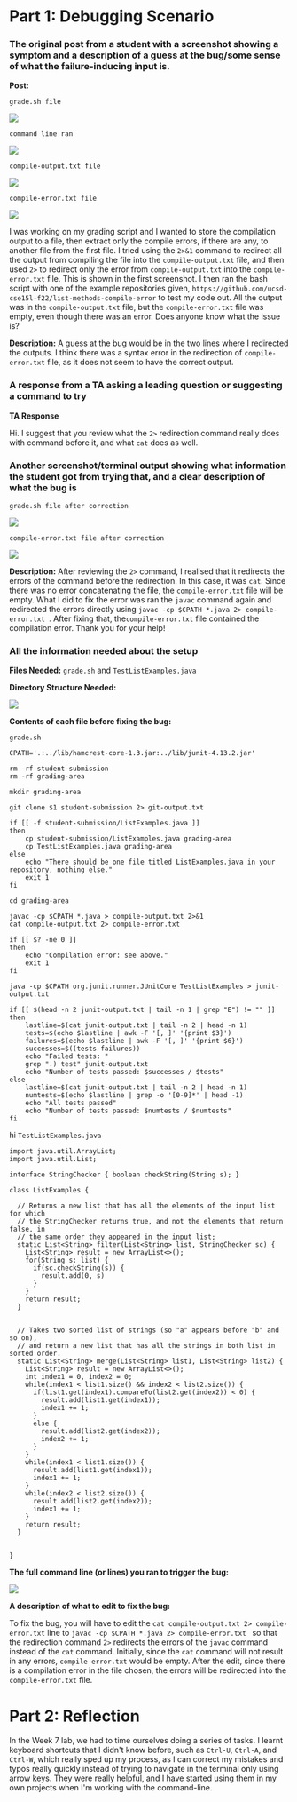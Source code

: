 # Part 1: Debugging Scenario
### The original post from a student with a screenshot showing a symptom and a description of a guess at the bug/some sense of what the failure-inducing input is.

**Post:**

```grade.sh file```

![](/Screenshots/bash_script.png)

```command line ran```

![](/Screenshots/command_line.png)

```compile-output.txt file```

![](/Screenshots/compile_output.png)

```compile-error.txt file```

![](/Screenshots/compile_error.png)

I was working on my grading script and I wanted to store the compilation output to a file, then extract only the compile errors, if there are any, to another file from the first file. I tried using the ```2>&1``` command to redirect all the output from compiling the file into the ```compile-output.txt``` file, and then used ```2>``` to redirect only the error from ```compile-output.txt``` into the ```compile-error.txt``` file. This is shown in the first screenshot. I then ran the bash script with one of the example repositories given, ```https://github.com/ucsd-cse15l-f22/list-methods-compile-error``` to test my code out. All the output was in the ```compile-output.txt``` file, but the ```compile-error.txt``` file was empty, even though there was an error. Does anyone know what the issue is?

**Description:**
A guess at the bug would be in the two lines where I redirected the outputs. I think there was a syntax error in the redirection of ```compile-error.txt``` file, as it does not seem to have the correct output.


### A response from a TA asking a leading question or suggesting a command to try

**TA Response**

Hi. I suggest that you review what the ```2>``` redirection command really does with command before it, and what ```cat``` does as well. 

### Another screenshot/terminal output showing what information the student got from trying that, and a clear description of what the bug is

```grade.sh file after correction```

![](/Screenshots/script_corrected.png)

```compile-error.txt file after correction```

![](/Screenshots/corrected_file.png)

**Description:**
After reviewing the ```2>``` command, I realised that it redirects the errors of the command before the redirection. In this case, it was ```cat```. Since there was no error concatenating the file, the ```compile-error.txt``` file will be empty. What I did to fix the error was ran the ```javac``` command again and redirected the errors directly using ```javac -cp $CPATH *.java 2> compile-error.txt ```. After fixing that, the```compile-error.txt``` file contained the compilation error. Thank you for your help!

### All the information needed about the setup

**Files Needed:**
```grade.sh``` and ```TestListExamples.java```

**Directory Structure Needed:**

![](/Screenshots/directory_structure.png)

**Contents of each file before fixing the bug:**

```grade.sh```

```
CPATH='.:../lib/hamcrest-core-1.3.jar:../lib/junit-4.13.2.jar'

rm -rf student-submission
rm -rf grading-area

mkdir grading-area

git clone $1 student-submission 2> git-output.txt

if [[ -f student-submission/ListExamples.java ]]
then 
    cp student-submission/ListExamples.java grading-area
    cp TestListExamples.java grading-area
else 
    echo "There should be one file titled ListExamples.java in your repository, nothing else."
    exit 1
fi

cd grading-area

javac -cp $CPATH *.java > compile-output.txt 2>&1
cat compile-output.txt 2> compile-error.txt 

if [[ $? -ne 0 ]]
then    
    echo "Compilation error: see above."
    exit 1
fi

java -cp $CPATH org.junit.runner.JUnitCore TestListExamples > junit-output.txt 

if [[ $(head -n 2 junit-output.txt | tail -n 1 | grep "E") != "" ]]
then
    lastline=$(cat junit-output.txt | tail -n 2 | head -n 1)
    tests=$(echo $lastline | awk -F '[, ]' '{print $3}')
    failures=$(echo $lastline | awk -F '[, ]' '{print $6}')
    successes=$((tests-failures))
    echo "Failed tests: "
    grep ".) test" junit-output.txt
    echo "Number of tests passed: $successes / $tests"
else
    lastline=$(cat junit-output.txt | tail -n 2 | head -n 1)
    numtests=$(echo $lastline | grep -o '[0-9]*' | head -1)
    echo "All tests passed"
    echo "Number of tests passed: $numtests / $numtests"
fi
```
hi
```TestListExamples.java```

```
import java.util.ArrayList;
import java.util.List;

interface StringChecker { boolean checkString(String s); }

class ListExamples {

  // Returns a new list that has all the elements of the input list for which
  // the StringChecker returns true, and not the elements that return false, in
  // the same order they appeared in the input list;
  static List<String> filter(List<String> list, StringChecker sc) {
    List<String> result = new ArrayList<>();
    for(String s: list) {
      if(sc.checkString(s)) {
        result.add(0, s)
      }
    }
    return result;
  }


  // Takes two sorted list of strings (so "a" appears before "b" and so on),
  // and return a new list that has all the strings in both list in sorted order.
  static List<String> merge(List<String> list1, List<String> list2) {
    List<String> result = new ArrayList<>();
    int index1 = 0, index2 = 0;
    while(index1 < list1.size() && index2 < list2.size()) {
      if(list1.get(index1).compareTo(list2.get(index2)) < 0) {
        result.add(list1.get(index1));
        index1 += 1;
      }
      else {
        result.add(list2.get(index2));
        index2 += 1;
      }
    }
    while(index1 < list1.size()) {
      result.add(list1.get(index1));
      index1 += 1;
    }
    while(index2 < list2.size()) {
      result.add(list2.get(index2));
      index1 += 1;
    }
    return result;
  }


}
```


**The full command line (or lines) you ran to trigger the bug:**

![](/Screenshots/command_line.png)

**A description of what to edit to fix the bug:**

To fix the bug, you will have to edit the ```cat compile-output.txt 2> compile-error.txt``` line to ```javac -cp $CPATH *.java 2> compile-error.txt ``` so that the redirection command ```2>``` redirects the errors of the ```javac``` command instead of the ```cat``` command. Initially, since the ```cat``` command will not result in any errors, ```compile-error.txt``` would be empty. After the edit, since there is a compilation error in the file chosen, the errors will be redirected into the ```compile-error.txt``` file.


# Part 2: Reflection

In the Week 7 lab, we had to time ourselves doing a series of tasks. I learnt keyboard shortcuts that I didn't know before, such as ```Ctrl-U```, ```Ctrl-A```, and ```Ctrl-W```, which really sped up my process, as I can correct my mistakes and typos really quickly instead of trying to navigate in the terminal only using arrow keys. They were really helpful, and I have started using them in my own projects when I'm working with the command-line.

